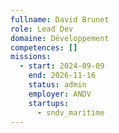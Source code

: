 ```yaml
---
fullname: David Brunet
role: Lead Dev
domaine: Développement
competences: []
missions:
  - start: 2024-09-09
    end: 2026-11-16
    status: admin
    employer: ANDV
    startups:
      - sndv_maritime
---
```

